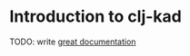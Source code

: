 # Introduction to clj-kad

TODO: write [great documentation](http://jacobian.org/writing/what-to-write/)
